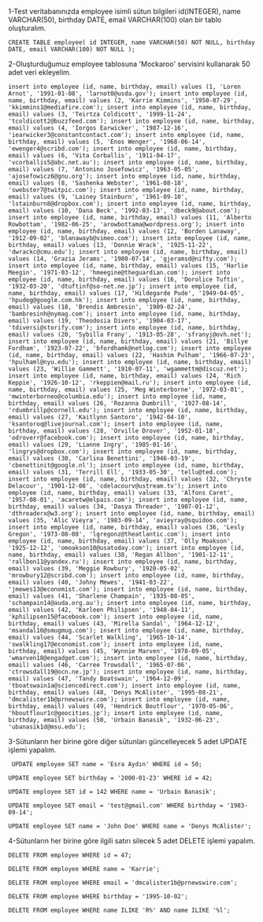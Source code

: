 1-Test veritabanınızda employee isimli sütun bilgileri id(INTEGER), name VARCHAR(50), birthday DATE, email VARCHAR(100) olan bir tablo oluşturalım.

`CREATE TABLE employee(
  id INTEGER,
  name VARCHAR(50) NOT NULL,
  birthday DATE,
  email VARCHAR(100) NOT NULL
); `

2-Oluşturduğumuz employee tablosuna 'Mockaroo' servisini kullanarak 50 adet veri ekleyelim.

`insert into employee (id, name, birthday, email) values (1, 'Loren Arnot', '1991-01-08', 'larnot0@usda.gov');
insert into employee (id, name, birthday, email) values (2, 'Karrie Kimmins', '1950-07-29', 'kkimmins1@mediafire.com');
insert into employee (id, name, birthday, email) values (3, 'Teirtza Coldicott', '1999-11-24', 'tcoldicott2@buzzfeed.com');
insert into employee (id, name, birthday, email) values (4, 'Iorgos Earwicker', '1987-12-16', 'iearwicker3@constantcontact.com');
insert into employee (id, name, birthday, email) values (5, 'Enos Wenger', '1968-06-14', 'ewenger4@scribd.com');
insert into employee (id, name, birthday, email) values (6, 'Vita Corballis', '1911-04-17', 'vcorballis5@abc.net.au');
insert into employee (id, name, birthday, email) values (7, 'Antonino Josefowicz', '1963-05-05', 'ajosefowicz6@gnu.org');
insert into employee (id, name, birthday, email) values (8, 'Sashenka Webster', '1961-08-18', 'swebster7@twitpic.com');
insert into employee (id, name, birthday, email) values (9, 'Lainey Stainburn', '1961-09-10', 'lstainburn8@dropbox.com');
insert into employee (id, name, birthday, email) values (10, 'Dana Beck', '1992-03-13', 'dbeck9@about.com');
insert into employee (id, name, birthday, email) values (11, 'Alberto Rowbottam', '1982-06-25', 'arowbottama@wordpress.org');
insert into employee (id, name, birthday, email) values (12, 'Borden Lanaway', '1912-09-02', 'blanawayb@vimeo.com');
insert into employee (id, name, birthday, email) values (13, 'Donnie Wrack', '1925-11-22', 'dwrackc@cmu.edu');
insert into employee (id, name, birthday, email) values (14, 'Grazia Jerams', '1980-07-14', 'gjeramsd@nifty.com');
insert into employee (id, name, birthday, email) values (15, 'Harlie Meegin', '1971-03-12', 'hmeegine@theguardian.com');
insert into employee (id, name, birthday, email) values (16, 'Dorolice Tuftin', '1932-03-20', 'dtuftinf@so-net.ne.jp');
insert into employee (id, name, birthday, email) values (17, 'Hildegarde Pude', '1949-04-05', 'hpudeg@google.com.hk');
insert into employee (id, name, birthday, email) values (18, 'Brendis Ambresin', '1909-02-24', 'bambresinh@nymag.com');
insert into employee (id, name, birthday, email) values (19, 'Theodosia Divers', '1904-03-17', 'tdiversi@storify.com');
insert into employee (id, name, birthday, email) values (20, 'Sybilla Frany', '1913-05-28', 'sfranyj@ovh.net');
insert into employee (id, name, birthday, email) values (21, 'Billye Fordham', '1923-07-22', 'bfordhamk@netlog.com');
insert into employee (id, name, birthday, email) values (22, 'Hashim Pulham', '1966-07-23', 'hpulhaml@nyu.edu');
insert into employee (id, name, birthday, email) values (23, 'Willie Gammett', '1910-07-11', 'wgammettm@discuz.net');
insert into employee (id, name, birthday, email) values (24, 'Rich Keppie', '1926-10-12', 'rkeppien@mail.ru');
insert into employee (id, name, birthday, email) values (25, 'Meg Winterborne', '1972-03-01', 'mwinterborneo@columbia.edu');
insert into employee (id, name, birthday, email) values (26, 'Rozanna Dumbrill', '1927-08-14', 'rdumbrillp@cornell.edu');
insert into employee (id, name, birthday, email) values (27, 'Kaitlynn Santoro', '1942-04-10', 'ksantoroq@livejournal.com');
insert into employee (id, name, birthday, email) values (28, 'Orville Drover', '1952-01-18', 'odroverr@facebook.com');
insert into employee (id, name, birthday, email) values (29, 'Lianne Ingry', '1985-01-16', 'lingrys@dropbox.com');
insert into employee (id, name, birthday, email) values (30, 'Carlina Benettini', '1946-03-19', 'cbenettinit@google.nl');
insert into employee (id, name, birthday, email) values (31, 'Terrill Ell', '1933-05-30', 'tellu@ted.com');
insert into employee (id, name, birthday, email) values (32, 'Chryste Delacour', '1901-12-08', 'cdelacourv@ustream.tv');
insert into employee (id, name, birthday, email) values (33, 'Alfons Caret', '1957-08-01', 'acaretw@elpais.com');
insert into employee (id, name, birthday, email) values (34, 'Dasya Threader', '1907-01-12', 'dthreaderx@w3.org');
insert into employee (id, name, birthday, email) values (35, 'Alic Vieyra', '1983-09-14', 'avieyray@squidoo.com');
insert into employee (id, name, birthday, email) values (36, 'Lesly Gregon', '1973-08-08', 'lgregonz@theatlantic.com');
insert into employee (id, name, birthday, email) values (37, 'Olly Moakson', '1925-12-12', 'omoakson10@usatoday.com');
insert into employee (id, name, birthday, email) values (38, 'Regan Allbon', '1901-12-11', 'rallbon11@yandex.ru');
insert into employee (id, name, birthday, email) values (39, 'Meggie Rowbury', '1920-05-02', 'mrowbury12@scribd.com');
insert into employee (id, name, birthday, email) values (40, 'Johny Mewes', '1941-03-22', 'jmewes13@economist.com');
insert into employee (id, name, birthday, email) values (41, 'Sharlene Champain', '1935-08-05', 'schampain14@auda.org.au');
insert into employee (id, name, birthday, email) values (42, 'Karleen Philipsen', '1948-04-11', 'kphilipsen15@facebook.com');
insert into employee (id, name, birthday, email) values (43, 'Mirella Sandal', '1964-12-12', 'msandal16@smugmug.com');
insert into employee (id, name, birthday, email) values (44, 'Scarlet Walkling', '1965-10-14', 'swalkling17@economist.com');
insert into employee (id, name, birthday, email) values (45, 'Wynnie Marven', '1978-09-05', 'wmarven18@engadget.com');
insert into employee (id, name, birthday, email) values (46, 'Carree Trowsdall', '1965-07-06', 'ctrowsdall19@ocn.ne.jp');
insert into employee (id, name, birthday, email) values (47, 'Tandy Boatswain', '1964-12-09', 'tboatswain1a@sciencedirect.com');
insert into employee (id, name, birthday, email) values (48, 'Denys McAlister', '1995-08-21', 'dmcalister1b@prnewswire.com');
insert into employee (id, name, birthday, email) values (49, 'Hendrick Boutflour', '1970-05-06', 'hboutflour1c@geocities.jp');
insert into employee (id, name, birthday, email) values (50, 'Urbain Banasik', '1932-06-23', 'ubanasik1d@msu.edu');`

3-Sütunların her birine göre diğer sütunları güncelleyecek 5 adet UPDATE işlemi yapalım.


` UPDATE employee
  SET name = 'Esra Aydın'
  WHERE id = 50;`

`UPDATE employee
SET birthday = '2000-01-23'
WHERE id = 42; `

`UPDATE employee
SET id = 142
WHERE name = 'Urbain Banasik'; `

`UPDATE employee
SET email = 'test@gmail.com'
WHERE birthday = '1983-09-14';`

`UPDATE employee
SET name = 'John Doe'
WHERE name = 'Denys McAlister'; `

4-Sütunların her birine göre ilgili satırı silecek 5 adet DELETE işlemi yapalım.

`DELETE FROM employee WHERE id = 47;`

`DELETE FROM employee WHERE name = 'Karrie';`

`DELETE FROM employee WHERE email = 'dmcalister1b@prnewswire.com';`

`DELETE FROM employee WHERE birthday = '1995-10-02';`

`DELETE FROM employee WHERE name ILIKE 'R%' AND name ILIKE '%l';`


